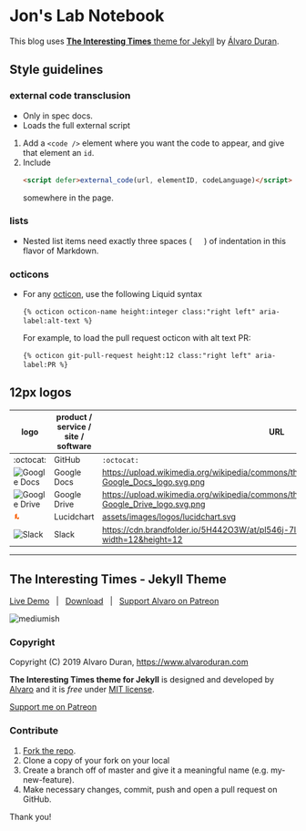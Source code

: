 # Jon's Lab Notebook

This blog uses [**The Interesting Times** theme for Jekyll](https://github.com/ohduran/the-interesting-times) by [Álvaro Duran](https://github.com/ohduran).

## Style guidelines

### external code transclusion

* Only in spec docs.
* Loads the full external script
1. Add a `<code />` element where you want the code to appear, and give that element an `id`.
2. Include
   ```HTML
   <script defer>external_code(url, elementID, codeLanguage)</script>
   ```
   somewhere in the page.

### lists

* Nested list items need exactly three spaces (`   `) of indentation in this flavor of Markdown.

### octicons

* For any [octicon](https://primer.style/octicons/), use the following Liquid syntax
   ```Liquid
   {% octicon octicon-name height:integer class:"right left" aria-label:alt-text %}
   ```
   For example, to load the pull request octicon with alt text PR:
   ```Liquid
   {% octicon git-pull-request height:12 class:"right left" aria-label:PR %}
   ```
   
## 12px logos

logo | product / service / site / software | URL
--- | --- | ---
:octocat: | GitHub | `:octocat:`
![Google Docs](https://upload.wikimedia.org/wikipedia/commons/thumb/a/a7/Google_Docs_logo.svg/12px-Google_Docs_logo.svg.png) | Google Docs | https://upload.wikimedia.org/wikipedia/commons/thumb/a/a7/Google_Docs_logo.svg/12px-Google_Docs_logo.svg.png
![Google Drive](https://upload.wikimedia.org/wikipedia/commons/thumb/e/e8/Google_Drive_logo.svg/12px-Google_Drive_logo.svg.png) | Google Drive | https://upload.wikimedia.org/wikipedia/commons/thumb/e/e8/Google_Drive_logo.svg/12px-Google_Drive_logo.svg.png
<img src="assets/images/logos/lucidchart.svg" alt="Lucidchart" height="12px"> | Lucidchart | [assets/images/logos/lucidchart.svg](assets/images/logos/lucidchart.svg)
![Slack](https://cdn.brandfolder.io/5H442O3W/at/pl546j-7le8zk-6gwiyo/Slack_Mark.png?width=12&height=12) | Slack | https://cdn.brandfolder.io/5H442O3W/at/pl546j-7le8zk-6gwiyo/Slack_Mark.png?width=12&height=12

---

## The Interesting Times - Jekyll Theme

[Live Demo](https://alvaroduran.com/the-interesting-times) &nbsp; | &nbsp; [Download](https://github.com/ohduran/the-interesting-times/archive/master.zip) &nbsp; | &nbsp; [Support Alvaro on Patreon](https://patreon.com/alvaroduran)

![mediumish](https://github.com/ohduran/the-interesting-times/blob/5f555ad4522ea920b125d8c8c75cf150d16565e8/assets/images/the-interesting-times.png?raw=true)


### Copyright

Copyright (C) 2019 Alvaro Duran, https://www.alvaroduran.com

**The Interesting Times theme for Jekyll** is designed and developed by [Alvaro](https://alvaroduran.com) and it is *free* under [MIT license](https://alvaroduran.mit-license.org/).

<a href="https://patreon.com/alvaroduran" target="_blank">Support me on Patreon</a>

### Contribute

1. [Fork the repo](https://github.com/ohduran/the-interesting-times).
2. Clone a copy of your fork on your local
3. Create a branch off of master and give it a meaningful name (e.g. my-new-feature).
4. Make necessary changes, commit, push and open a pull request on GitHub.

Thank you!
